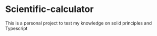 # Scientific-calculator
This is a personal project to test my knowledge on solid principles and Typescript 
